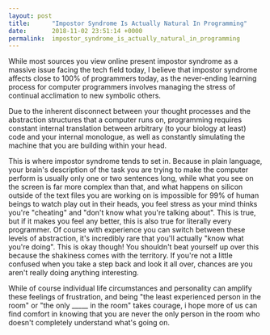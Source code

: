 ```yaml
---
layout: post
title:      "Impostor Syndrome Is Actually Natural In Programming"
date:       2018-11-02 23:51:14 +0000
permalink:  impostor_syndrome_is_actually_natural_in_programming
---
```


While most sources you view online present impostor syndrome as a massive issue facing the tech field today, I believe that impostor syndrome affects close to 100% of programmers today, as the never-ending learning process for computer programmers involves managing the stress of continual acclimation to new symbolic others.

Due to the inherent disconnect between your thought processes and the abstraction structures that a computer runs on, programming requires constant internal translation between arbitrary (to your biology at least) code and your internal monologue, as well as constantly simulating the machine that you are building within your head.

This is where impostor syndrome tends to set in. Because in plain language, your brain's description of the task you are trying to make the computer perform is usually only one or two sentences long, while what you see on the screen is far more complex than that, and what happens on silicon outside of the text files you are working on is impossible for 99% of human beings to watch play out in their heads, you feel stress as your mind thinks you're "cheating" and "don't know what you're talking about". This is true, but if it makes you feel any better, this is also true for literally every programmer. Of course with experience you can switch between these levels of abstraction, it's incredibly rare that you'll actually "know what you're doing". This is okay though! You shouldn't beat yourself up over this because the shakiness comes with the territory. If you're not a little confused when you take a step back and look it all over, chances are you aren't really doing anything interesting.

While of course individual life circumstances and personality can amplify these feelings of frustration, and being "the least experienced person in the room" or "the only _____ in the room" takes courage, i hope more of us can find comfort in knowing that you are never the only person in the room who doesn't completely understand what's going on.
